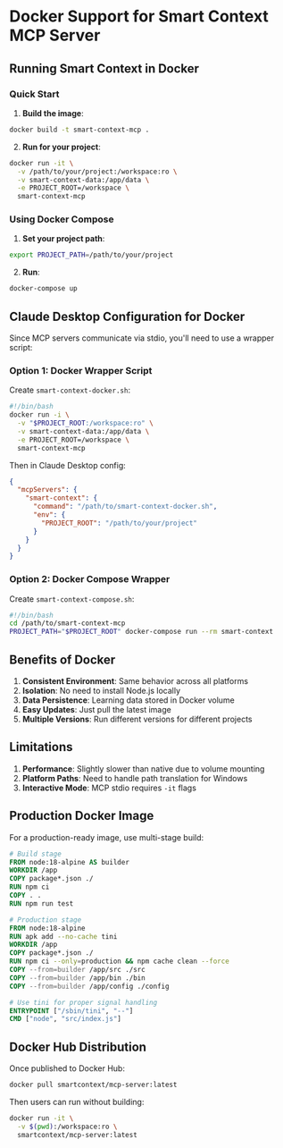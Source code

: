 # Docker Support for Smart Context MCP Server

## Running Smart Context in Docker

### Quick Start

1. **Build the image**:
```bash
docker build -t smart-context-mcp .
```

2. **Run for your project**:
```bash
docker run -it \
  -v /path/to/your/project:/workspace:ro \
  -v smart-context-data:/app/data \
  -e PROJECT_ROOT=/workspace \
  smart-context-mcp
```

### Using Docker Compose

1. **Set your project path**:
```bash
export PROJECT_PATH=/path/to/your/project
```

2. **Run**:
```bash
docker-compose up
```

## Claude Desktop Configuration for Docker

Since MCP servers communicate via stdio, you'll need to use a wrapper script:

### Option 1: Docker Wrapper Script

Create `smart-context-docker.sh`:
```bash
#!/bin/bash
docker run -i \
  -v "$PROJECT_ROOT:/workspace:ro" \
  -v smart-context-data:/app/data \
  -e PROJECT_ROOT=/workspace \
  smart-context-mcp
```

Then in Claude Desktop config:
```json
{
  "mcpServers": {
    "smart-context": {
      "command": "/path/to/smart-context-docker.sh",
      "env": {
        "PROJECT_ROOT": "/path/to/your/project"
      }
    }
  }
}
```

### Option 2: Docker Compose Wrapper

Create `smart-context-compose.sh`:
```bash
#!/bin/bash
cd /path/to/smart-context-mcp
PROJECT_PATH="$PROJECT_ROOT" docker-compose run --rm smart-context
```

## Benefits of Docker

1. **Consistent Environment**: Same behavior across all platforms
2. **Isolation**: No need to install Node.js locally
3. **Data Persistence**: Learning data stored in Docker volume
4. **Easy Updates**: Just pull the latest image
5. **Multiple Versions**: Run different versions for different projects

## Limitations

1. **Performance**: Slightly slower than native due to volume mounting
2. **Platform Paths**: Need to handle path translation for Windows
3. **Interactive Mode**: MCP stdio requires `-it` flags

## Production Docker Image

For a production-ready image, use multi-stage build:

```dockerfile
# Build stage
FROM node:18-alpine AS builder
WORKDIR /app
COPY package*.json ./
RUN npm ci
COPY . .
RUN npm run test

# Production stage
FROM node:18-alpine
RUN apk add --no-cache tini
WORKDIR /app
COPY package*.json ./
RUN npm ci --only=production && npm cache clean --force
COPY --from=builder /app/src ./src
COPY --from=builder /app/bin ./bin
COPY --from=builder /app/config ./config

# Use tini for proper signal handling
ENTRYPOINT ["/sbin/tini", "--"]
CMD ["node", "src/index.js"]
```

## Docker Hub Distribution

Once published to Docker Hub:
```bash
docker pull smartcontext/mcp-server:latest
```

Then users can run without building:
```bash
docker run -it \
  -v $(pwd):/workspace:ro \
  smartcontext/mcp-server:latest
```